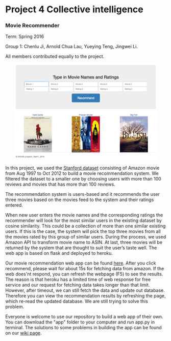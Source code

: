 # Project 4 Collective intelligence
### Movie Recommender 

Term: Spring 2016

Group 1: Chenlu Ji, Arnold Chua Lau, Yueying Teng, Jingwei Li.

All members contributed equally to the project.

<p><center><img src="figs/preview.png" width=450 height=300 ></center></p>

In this project, we used the [Stanford dataset](http://snap.stanford.edu/data/web-Movies.html) consisting of Amazon movie from Aug 1997 to Oct 2012 to build a movie recommendation system. We filtered the dataset to a smaller one by choosing users with more than 100 reviews and movies that has more than 100 reviews.

The recommendation system is users-based and it recommends the user three movies based on the movies feed to the system and their ratings entered. 

When new user enters the movie names and the corresponding ratings the recommender will look for the most similar users in the existing dataset by cosine similarity. This could be a collection of more than one similar existing users. If this is the case, the system will pick the top three movies from all the movies rated by this group of similar users. During the process, we used Amazon API to transform movie name to ASIN. At last, three movies will be returned by the system that are thought to suit the user’s taste well. The web app is based on flask and deployed to heroku.

Our movie recommendation web app can be found [here](https://vast-basin-99316.herokuapp.com/). After you click recommend, please wait for about 15s for fetching data from amazon. If the web does'nt respond, you can refresh the webpage (F5) to see the results. The reason is that heroku has a limited time of web response for free service and our request for fetching data takes longer than that limit. However, after timeout, we can still fetch the data and update out database. Therefore you can view the recommendation results by refreshing the page, which re-read the updated database. We are still trying to solve this problem.

Everyone is welcome to use our repository to build a web app of their own. You can download the "app" folder to your computer and run app.py in terminal. The solutions to some problems in building the app can be found on our [wiki page](https://github.com/TZstatsADS/project4-team1/wiki).

